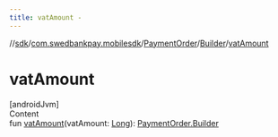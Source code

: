 ```yaml
---
title: vatAmount -
---
```

//[sdk](../../../../index)/[com.swedbankpay.mobilesdk](../../index)/[PaymentOrder](../index)/[Builder](index)/[vatAmount](vat-amount)



# vatAmount  
[androidJvm]  
Content  
fun [vatAmount](vat-amount)(vatAmount: [Long](https://kotlinlang.org/api/latest/jvm/stdlib/kotlin/-long/index.html)): [PaymentOrder.Builder](index)  



